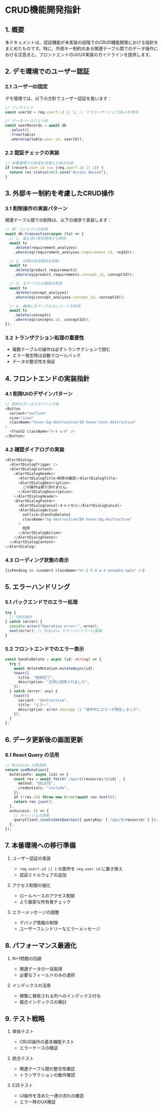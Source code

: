 # CRUD機能開発指針

## 1. 概要

本ドキュメントは、認証機能が未実装の段階でのCRUD機能開発における指針をまとめたものです。特に、外部キー制約のある関連テーブル間でのデータ操作における注意点と、フロントエンドのUI/UX実装のガイドラインを提供します。

## 2. デモ環境でのユーザー認証

### 2.1 ユーザーID固定

デモ環境では、以下の方針でユーザー認証を扱います：

```typescript
// バックエンド
const userId = req.user?.id || 1; // デモユーザーとしてID=1を使用

// データベースクエリ例
const userRecords = await db
  .select()
  .from(table)
  .where(eq(table.user_id, userId));
```

### 2.2 認証チェックの実装

```typescript
// 本番環境での実装を見据えた条件分岐
if (record.user_id !== (req.user?.id || 1)) {
  return res.status(403).send("Access denied");
}
```

## 3. 外部キー制約を考慮したCRUD操作

### 3.1 削除操作の実装パターン

関連テーブル間での削除は、以下の順序で実装します：

```typescript
// 例：コンセプトの削除
await db.transaction(async (tx) => {
  // 1. 最も深い依存関係から削除
  await tx
    .delete(requirement_analyses)
    .where(eq(requirement_analyses.requirement_id, reqId));

  // 2. 中間の依存関係を削除
  await tx
    .delete(product_requirements)
    .where(eq(product_requirements.concept_id, conceptId));

  // 3. 主テーブルの関連を削除
  await tx
    .delete(concept_analyses)
    .where(eq(concept_analyses.concept_id, conceptId));

  // 4. 最後に主テーブルのレコードを削除
  await tx
    .delete(concepts)
    .where(eq(concepts.id, conceptId));
});
```

### 3.2 トランザクション処理の重要性

- 複数テーブルの操作は必ずトランザクションで囲む
- エラー発生時は自動でロールバック
- データの整合性を保証

## 4. フロントエンドの実装指針

### 4.1 削除UIのデザインパターン

```typescript
// 削除ボタンのスタイリング例
<Button 
  variant="outline" 
  size="icon" 
  className="hover:bg-destructive/10 hover:text-destructive"
>
  <Trash2 className="h-4 w-4" />
</Button>
```

### 4.2 確認ダイアログの実装

```typescript
<AlertDialog>
  <AlertDialogTrigger />
  <AlertDialogContent>
    <AlertDialogHeader>
      <AlertDialogTitle>削除の確認</AlertDialogTitle>
      <AlertDialogDescription>
        この操作は取り消せません。
      </AlertDialogDescription>
    </AlertDialogHeader>
    <AlertDialogFooter>
      <AlertDialogCancel>キャンセル</AlertDialogCancel>
      <AlertDialogAction
        onClick={handleDelete}
        className="bg-destructive/90 hover:bg-destructive"
      >
        削除
      </AlertDialogAction>
    </AlertDialogFooter>
  </AlertDialogContent>
</AlertDialog>
```

### 4.3 ローディング状態の表示

```typescript
{isPending && <Loader2 className="mr-2 h-4 w-4 animate-spin" />}
```

## 5. エラーハンドリング

### 5.1 バックエンドでのエラー処理

```typescript
try {
  // CRUD操作
} catch (error) {
  console.error("Operation error:", error);
  next(error); // Express エラーハンドラーに委譲
}
```

### 5.2 フロントエンドでのエラー表示

```typescript
const handleDelete = async (id: string) => {
  try {
    await deleteMutation.mutateAsync(id);
    toast({
      title: "削除完了",
      description: "正常に削除されました",
    });
  } catch (error: any) {
    toast({
      variant: "destructive",
      title: "エラー",
      description: error.message || "操作中にエラーが発生しました",
    });
  }
};
```

## 6. データ更新後の画面更新

### 6.1 React Query の活用

```typescript
// Mutation の実装例
return useMutation({
  mutationFn: async (id) => {
    const res = await fetch(`/api/${resource}/${id}`, {
      method: "DELETE",
      credentials: "include",
    });
    if (!res.ok) throw new Error(await res.text());
    return res.json();
  },
  onSuccess: () => {
    // キャッシュの更新
    queryClient.invalidateQueries({ queryKey: [`/api/${resource}`] });
  },
});
```

## 7. 本番環境への移行準備

1. ユーザー認証の実装
   - `req.user?.id || 1` の箇所を `req.user.id` に置き換え
   - 認証ミドルウェアの追加

2. アクセス制御の強化
   - ロールベースのアクセス制御
   - より厳密な所有者チェック

3. エラーメッセージの調整
   - デバッグ情報の制限
   - ユーザーフレンドリーなエラーメッセージ

## 8. パフォーマンス最適化

1. N+1問題の回避
   - 関連データの一括取得
   - 必要なフィールドのみの選択

2. インデックスの活用
   - 頻繁に検索される列へのインデックス付与
   - 複合インデックスの検討

## 9. テスト戦略

1. 単体テスト
   - CRUD操作の基本機能テスト
   - エラーケースの検証

2. 統合テスト
   - 関連テーブル間の整合性確認
   - トランザクションの動作確認

3. E2Eテスト
   - UI操作を含めた一連の流れの確認
   - エラー時のUX検証
